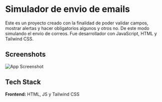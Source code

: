 
# Simulador de envio de emails

Este es un proyecto creado con la finalidad de poder validar campos, mostrar alertas y hacer obligatorios algunos y otros no. De este modo simulando el envio de correos. Fue desarrollador con JavaScript, HTML y Tailwind CSS. 

## Screenshots


![App Screenshot](img/api.PNG)




## Tech Stack

**Frontend:** HTML, JS y Tailwind CSS

